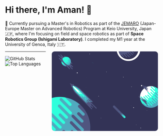 <div>
  <h1> Hi there, I'm Aman! 👋</h1>
</div>

<div>
  <p> 🤖 Currently pursuing a Master's in Robotics as part of the <a href="https://jemaro.ec-nantes.fr/english-version/about">JEMARO</a> (Japan-Europe Master on Advanced Robotics) Program at Keio University, Japan 🇯🇵, where I'm focusing on field and space robotics as part of <b>Space Robotics Group (Ishigami Laboratory)</b>. I completed my M1 year at the University of Genoa, Italy 🇮🇹.</p>
</div>

<div style="float: right; margin-left: 20px; margin-bottom: 20px;">
  <a href="https://aman-arora.space/">
    <img src="planets.gif" alt="Animated Planets" width="350" style="border-radius: 9px;">
  </a>
</div>

<hr>

<div>
  <img src="https://github-readme-stats.vercel.app/api?username=amanarora9848" alt="GitHub Stats" style="max-height: 400px; width: 445px; margin-right: 20px;">
  <img src="https://github-readme-stats.vercel.app/api/top-langs/?username=amanarora9848&layout=compact&langs_count=6" alt="Top Languages" style="max-height: 180px; width: 350px;">
</div>
